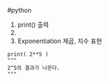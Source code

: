 #python

1. print() 출력
2.
3. Exponentiation 제곱, 지수 표현

```pyton
print( 2**5 )
"""
2^5의 결과가 나온다.
"""
```
